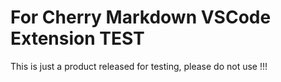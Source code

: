 # For Cherry Markdown VSCode Extension TEST

This is just a product released for testing, please do not use !!!
